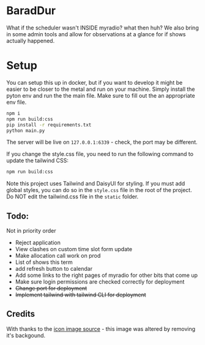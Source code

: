 # BaradDur
What if the scheduler wasn't INSIDE myradio? what then huh?
We also bring in some admin tools and allow for observations at a glance for if shows actually happened.

# Setup

You can setup this up in docker, but if you want to develop it might be easier to be closer to the metal and run on your machine. Simply install the pyton env and run the the main file. Make sure to fill out the an appropriate env file.

```bash
npm i
npm run build:css
pip install -r requirements.txt
python main.py
```

The server will be live on `127.0.0.1:6339` - check, the port may be different. 

If you change the style.css file, you need to run the following command to update the tailwind CSS:

```bash
npm run build:css
```

Note this project uses Tailwind and DaisyUI for styling. If you must add global styles, you can do so in the `style.css` file in the root of the project. Do NOT edit the tailwind.css file in the `static` folder.

## Todo:
Not in priority order

- Reject application
- View clashes on custom time slot form update
- Make allocation call work on prod
- List of shows this term
- add refresh button to calendar
- Add some links to the right pages of myradio for other bits that come up
- Make sure login permissions are checked correctly for deployment
- ~~Change port for deployment~~
- ~~Implement tailwind with tailwind CLI for deployment~~


## Credits

With thanks to the [icon image source](https://commons.wikimedia.org/wiki/Category:Eye_of_Sauron#/media/File:Flag_of_Mordor.svg) - this image was altered by removing it's backgound.